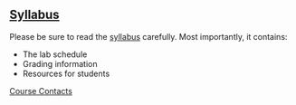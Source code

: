 ## [**Syllabus**](/syllabus.md)
Please be sure to read the [syllabus](/syllabus.md) carefully. Most importantly, it contains:
- The lab schedule
- Grading information
- Resources for students


[Course Contacts](/contacts.md)
